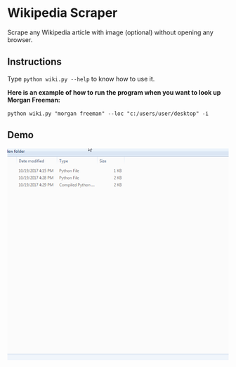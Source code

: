 # Wikipedia Scraper

Scrape any Wikipedia article with image (optional) without opening any browser.

## Instructions

Type ```python wiki.py --help``` to know how to use it.

<b>Here is an example of how to run the program when you want to look up Morgan Freeman:</b>

```
python wiki.py "morgan freeman" --loc "c:/users/user/desktop" -i
```
## Demo
![Demo](https://github.com/MalloryHuston/Plethora-of-Python/blob/main/Web-Scraping/Wikipedia-Scraper/wiki_extractor.gif)
